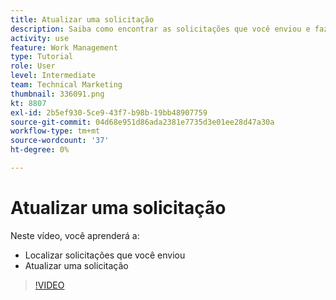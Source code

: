 ```yaml
---
title: Atualizar uma solicitação
description: Saiba como encontrar as solicitações que você enviou e fazer uma atualização nessas solicitações em [!DNL  Workfront].
activity: use
feature: Work Management
type: Tutorial
role: User
level: Intermediate
team: Technical Marketing
thumbnail: 336091.png
kt: 8807
exl-id: 2b5ef930-5ce9-43f7-b98b-19bb48907759
source-git-commit: 04d68e951d86ada2381e7735d3e01ee28d47a30a
workflow-type: tm+mt
source-wordcount: '37'
ht-degree: 0%

---
```


# Atualizar uma solicitação

Neste vídeo, você aprenderá a:

* Localizar solicitações que você enviou
* Atualizar uma solicitação

>[!VIDEO](https://video.tv.adobe.com/v/336091/?quality=12)
